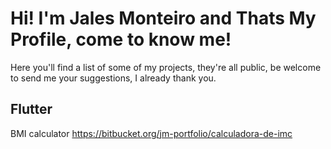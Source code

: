 # Hi! I'm Jales Monteiro and Thats My Profile, come to know me!
Here you'll find a list of some of my projects, they're all public,
be welcome to send me your suggestions, I already thank you.

## Flutter
BMI calculator
https://bitbucket.org/jm-portfolio/calculadora-de-imc
